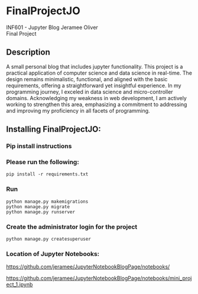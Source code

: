 # FinalProjectJO


INF601 - Jupyter Blog
Jeramee Oliver
<br>Final Project

## Description
A small personal blog that includes jupyter functionality. This project is a practical application of computer science and data science in real-time. The design remains minimalistic, functional, and aligned with the basic requirements, offering a straightforward yet insightful experience. In my programming journey, I exceled in data science and micro-controller domains. Acknowledging my weakness in web development, I am actively working to strengthen this area, emphasizing a commitment to addressing and improving my proficiency in all facets of programming.  

## Installing FinalProjectJO:

### Pip install instructions
### Please run the following:
```
pip install -r requirements.txt
````

### Run


```
python manage.py makemigrations
python manage.py migrate
python manage.py runserver
```


### Create the administrator login for the project

```
python manage.py createsuperuser 
```




### Location of Jupyter Notebooks:

 https://github.com/jeramee/JupyterNotebookBlogPage/notebooks/

 https://github.com/jeramee/JupyterNotebookBlogPage/notebooks/mini_project_1.ipynb